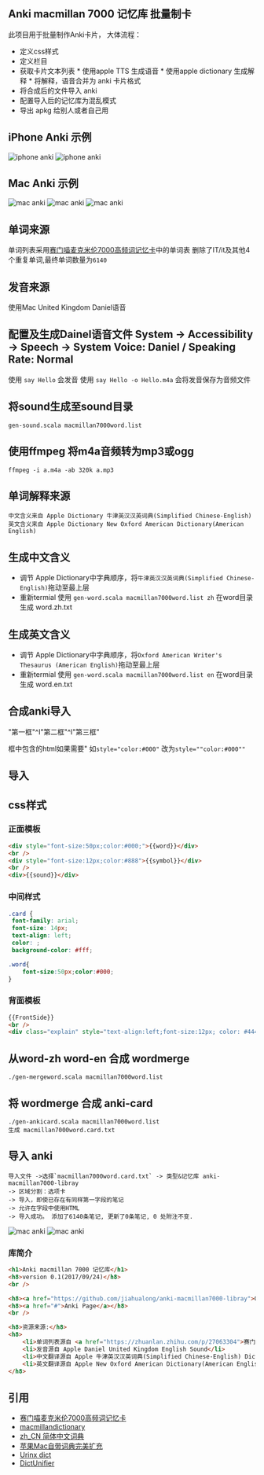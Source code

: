 
## Anki macmillan 7000 记忆库 批量制卡 
此项目用于批量制作Anki卡片，
大体流程：
 * 定义css样式
 * 定义栏目
 * 获取卡片文本列表 * 使用apple TTS 生成语音 * 使用apple dictionary 生成解释 * 将解释，语音合并为 anki 卡片格式
 * 将合成后的文件导入 anki 
 * 配置导入后的记忆库为混乱模式
 * 导出 apkg 给别人或者自己用

## iPhone Anki 示例
![iphone anki](README/iphone-anki-1.jpg)
![iphone anki](README/iphone-anki-2.jpg)

## Mac Anki 示例
![mac anki](README/mac-anki-import-3.png)
![mac anki](README/mac-anki-import-4.png)
![mac anki](README/mac-anki-import-5.png)

## 单词来源
单词列表采用[赛门喵麦克米伦7000高频词记忆卡](https://zhuanlan.zhihu.com/p/27063304)中的单词表
删除了IT/it及其他4个重复单词,最终单词数量为`6140`

## 发音来源
使用Mac United Kingdom Daniel语音

## 配置及生成Dainel语音文件 System -> Accessibility -> Speech -> System Voice: Daniel / Speaking Rate: Normal

使用 `say Hello` 会发音
使用 `say Hello -o Hello.m4a` 会将发音保存为音频文件

## 将sound生成至sound目录
    gen-sound.scala macmillan7000word.list

## 使用ffmpeg 将m4a音频转为mp3或ogg
    ffmpeg -i a.m4a -ab 320k a.mp3

## 单词解释来源
    中文含义来自 Apple Dictionary 牛津英汉汉英词典(Simplified Chinese-English)
    英文含义来自 Apple Dictionary New Oxford American Dictionary(American English)

## 生成中文含义
* 调节 Apple Dictionary中字典顺序，将`牛津英汉汉英词典(Simplified Chinese-English)`拖动至最上层
* 重新termial 使用 `gen-word.scala macmillan7000word.list zh` 在word目录生成 word.zh.txt

## 生成英文含义
* 调节 Apple Dictionary中字典顺序，将`Oxford American Writer's Thesaurus (American English)`拖动至最上层
* 重新termial 使用 `gen-word.scala macmillan7000word.list en` 在word目录生成 word.en.txt


## 合成anki导入

"第一框"^I"第二框"^I"第三框"

框中包含的html如果需要" 如`style="color:#000"` 改为`style=""color:#000""`


## 导入


## css样式


### 正面模板

```html
<div style="font-size:50px;color:#000;">{{word}}</div>
<br />
<div style="font-size:12px;color:#888">{{symbol}}</div>
<br />
<div>{{sound}}</div>
```

### 中间样式
```css
.card {
 font-family: arial;
 font-size: 14px;
 text-align: left;
 color: ;
 background-color: #fff;

.word{ 
	font-size:50px;color:#000;
}
```


### 背面模板

```html
{{FrontSide}}
<br />
<div class="explain" style="text-align:left;font-size:12px; color: #444;">{{explain}}</div>
```

## 从word-zh word-en 合成 wordmerge
    ./gen-mergeword.scala macmillan7000word.list

## 将 wordmerge 合成 anki-card
    ./gen-ankicard.scala macmillan7000word.list
    生成 macmillan7000word.card.txt

## 导入 anki 
    导入文件 ->选择`macmillan7000word.card.txt` -> 类型&记忆库 anki-macmillan7000-libray 
    -> 区域分割：选项卡
    -> 导入，即使已存在有同样第一字段的笔记
    -> 允许在字段中使用HTML
    -> 导入成功。 添加了6140条笔记, 更新了0条笔记, 0 处附注不变.
![mac anki](README/mac-anki-import-1.png)
![mac anki](README/mac-anki-import-2.png)



### 库简介
```html
<h1>Anki macmillan 7000 记忆库</h1>
<h8>version 0.1(2017/09/24)</h8>
<br />

<h8><a href="https://github.com/jiahualong/anki-macmillan7000-libray">GitHub Project Anki-macmillan7000-libray</a></h8>
<h8><a href="#">Anki Page</a></h8>
<br />

<h8>资源来源:</h8>
<h8> 
	<li>单词列表源自 <a href="https://zhuanlan.zhihu.com/p/27063304">赛门喵麦克米伦7000高频词记忆卡</a></li>
	<li>发音源自 Apple Daniel United Kingdom English Sound</li>
	<li>中文翻译源自 Apple 牛津英汉汉英词典(Simplified Chinese-English) Dictionary </li>
	<li>英文翻译源自 Apple New Oxford American Dictionary(American English) Dictionary</h8>
</h8>

```

## 引用
* [赛门喵麦克米伦7000高频词记忆卡](https://zhuanlan.zhihu.com/p/27063304)
* [macmillandictionary](http://www.macmillandictionary.com)
* [zh_CN 简体中文词典](http://download.huzheng.org/zh_CN/)
* [苹果Mac自带词典完美扩充](http://www.jianshu.com/p/c57be986589b)
* [Urinx dict](https://github.com/Urinx/dict)
* [DictUnifier](https://github.com/jjgod/mac-dictionary-kit/)


